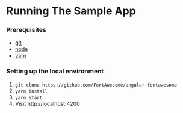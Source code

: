 # Running The Sample App

### Prerequisites
* [git](https://git-scm.com/downloads)
* [node](https://nodejs.org/en/download/)
* [yarn](https://yarnpkg.com/en/docs/install)

### Setting up the local environment
1. `git clone https://github.com/FortAwesome/angular-fontawesome`
2. `yarn install`
3. `yarn start`
4. Visit http://localhost:4200